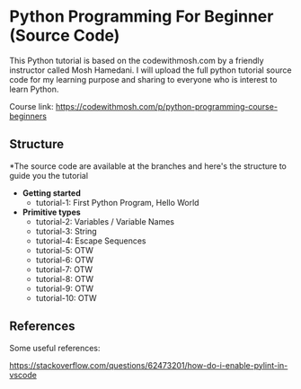 # Python Programming For Beginner (Source Code)

This Python tutorial is based on the codewithmosh.com by a friendly instructor called Mosh Hamedani. I will upload the full python tutorial source code for my learning purpose 
and sharing to everyone who is interest to learn Python.

Course link: https://codewithmosh.com/p/python-programming-course-beginners

## Structure

*The source code are available at the branches and here's the structure to guide you the tutorial
- <b>Getting started</b>
  - tutorial-1: First Python Program, Hello World
- <b>Primitive types</b>
  - tutorial-2: Variables / Variable Names
  - tutorial-3: String
  - tutorial-4: Escape Sequences
  - tutorial-5: OTW
  - tutorial-6: OTW
  - tutorial-7: OTW
  - tutorial-8: OTW
  - tutorial-9: OTW
  - tutorial-10: OTW

## References

Some useful references:

https://stackoverflow.com/questions/62473201/how-do-i-enable-pylint-in-vscode
